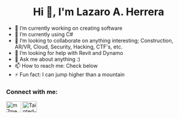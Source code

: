 <h1 align="center">Hi 👋, I'm Lazaro A. Herrera</h1>

- 🔭 I’m currently working on creating software
- 🌱 I’m currently using C#
- 👯 I’m looking to collaborate on anything interesting; Construction, AR/VR, Cloud, Security, Hacking, CTF's, etc.
- 🤔 I’m looking for help with Revit and Dynamo
- 💬 Ask me about anything :)
- 📫 How to reach me: Check below
- ⚡ Fun fact: I can jump higher than a mountain

<h3 align="left">Connect with me:</h3>
<p align="left">
<a href="https://twitter.com/Tainted_Fool" target="blank"><img align="center" src="https://raw.githubusercontent.com/rahuldkjain/github-profile-readme-generator/master/src/images/icons/Social/twitter.svg" alt="m7medfaleh" height="30" width="40" /></a>
<a href="https://www.linkedin.com/in/laz-a-h/" target="blank"><img align="center" src="https://raw.githubusercontent.com/rahuldkjain/github-profile-readme-generator/master/src/images/icons/Social/linked-in-alt.svg" alt="Tainted-Fool" height="30" width="40" /></a>
</p>
